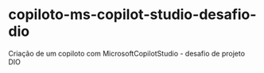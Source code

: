 # copiloto-ms-copilot-studio-desafio-dio
Criação de um copiloto com MicrosoftCopilotStudio - desafio de projeto DIO
